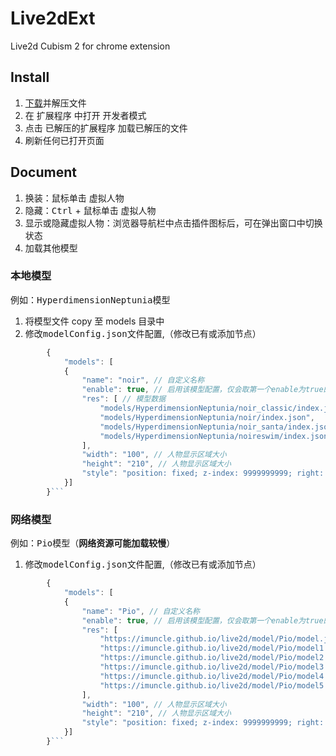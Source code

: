 # Live2dExt

Live2d Cubism 2 for chrome extension

## Install

1. [下载]()并解压文件
2. 在 <kbd>扩展程序</kbd> 中打开 <kbd>开发者模式</kbd>
3. 点击 <kbd>已解压的扩展程序</kbd> 加载已解压的文件
4. 刷新任何已打开页面

## Document

1. 换装：<kbd>鼠标单击</kbd> 虚拟人物
2. 隐藏：<kbd>Ctrl</kbd> + <kbd>鼠标单击</kbd> 虚拟人物
3. 显示或隐藏虚拟人物：浏览器导航栏中点击插件图标后，可在弹出窗口中切换状态
4. 加载其他模型

### 本地模型

例如：<kbd>HyperdimensionNeptunia</kbd>模型

1. 将模型文件 copy 至 models 目录中
2. 修改<kbd>modelConfig.json</kbd>文件配置,（修改已有或添加节点）

````javascript
        {
            "models": [
            {
                "name": "noir", // 自定义名称
                "enable": true, // 启用该模型配置，仅会取第一个enable为true的数据
                "res": [ // 模型数据
                    "models/HyperdimensionNeptunia/noir_classic/index.json",
                    "models/HyperdimensionNeptunia/noir/index.json",
                    "models/HyperdimensionNeptunia/noir_santa/index.json",
                    "models/HyperdimensionNeptunia/noireswim/index.json"
                ],
                "width": "100", // 人物显示区域大小
                "height": "210", // 人物显示区域大小
                "style": "position: fixed; z-index: 9999999999; right: 0; bottom: 0;" // 人物显示区域位置
            }]
        }```
````

### 网络模型

例如：<kbd>Pio</kbd>模型（<b>网络资源可能加载较慢</b>）

1. 修改<kbd>modelConfig.json</kbd>文件配置,（修改已有或添加节点）

````javascript
        {
            "models": [
            {
                "name": "Pio", // 自定义名称
                "enable": true, // 启用该模型配置，仅会取第一个enable为true的数据
                "res": [
                    "https://imuncle.github.io/live2d/model/Pio/model.json",
                    "https://imuncle.github.io/live2d/model/Pio/model1.json",
                    "https://imuncle.github.io/live2d/model/Pio/model2.json",
                    "https://imuncle.github.io/live2d/model/Pio/model3.json",
                    "https://imuncle.github.io/live2d/model/Pio/model4.json",
                    "https://imuncle.github.io/live2d/model/Pio/model5.json"
                ],
                "width": "100", // 人物显示区域大小
                "height": "210", // 人物显示区域大小
                "style": "position: fixed; z-index: 9999999999; right: 0; bottom: 0;" // 人物显示区域位置
            }]
        }```
````
